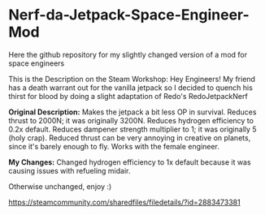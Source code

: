 # Nerf-da-Jetpack-Space-Engineer-Mod
Here the github repository for my slightly changed version of a mod for space engineers

This is the Description on the Steam Workshop:
Hey Engineers!
My friend has a death warrant out for the vanilla jetpack so I decided to quench his thirst for blood by doing a slight adaptation of Redo's RedoJetpackNerf

**Original Description:**
Makes the jetpack a bit less OP in survival.
Reduces thrust to 2000N; it was originally 3200N.
Reduces hydrogen efficiency to 0.2x default.
Reduces dampener strength multiplier to 1; it was originally 5 (holy crap).
Reduced thrust can be very annoying in creative on planets, since it's barely enough to fly.
Works with the female engineer.

**My Changes:**
Changed hydrogen efficiency to 1x default because it was causing issues with refueling midair.

Otherwise unchanged, enjoy :)

https://steamcommunity.com/sharedfiles/filedetails/?id=2883473381
